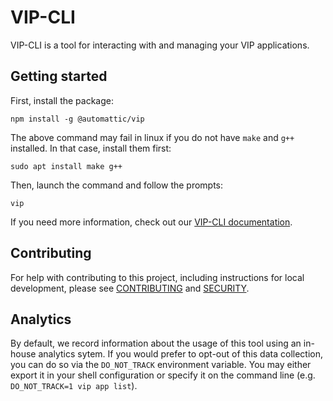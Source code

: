 # VIP-CLI

VIP-CLI is a tool for interacting with and managing your VIP applications.

## Getting started

First, install the package:

```
npm install -g @automattic/vip
```

The above command may fail in linux if you do not have `make` and `g++` installed. In that case, install them first:

```
sudo apt install make g++
```

Then, launch the command and follow the prompts:

```
vip
```

If you need more information, check out our [VIP-CLI documentation](https://docs.wpvip.com/technical-references/vip-cli/).

## Contributing

For help with contributing to this project, including instructions for local development, please see [CONTRIBUTING](CONTRIBUTING.md) and [SECURITY](SECURITY.md).

## Analytics

By default, we record information about the usage of this tool using an in-house analytics sytem. If you would prefer to opt-out of this data collection, you can do so via the `DO_NOT_TRACK` environment variable. You may either export it in your shell configuration or specify it on the command line (e.g. `DO_NOT_TRACK=1 vip app list`).
